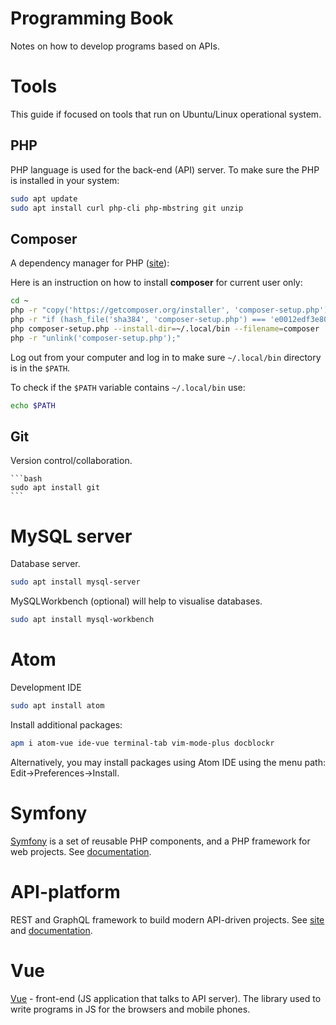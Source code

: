 # Programming Book

Notes on how to develop programs based on APIs.

# Tools

This guide if focused on tools that run on Ubuntu/Linux operational system.

## PHP

PHP language is used for the back-end (API) server. To make sure the PHP is installed in your system:

```bash
sudo apt update
sudo apt install curl php-cli php-mbstring git unzip
```

## Composer

A dependency manager for PHP ([site](https://getcomposer.org)):

Here is an instruction on how to install __composer__ for current user only:

```bash
cd ~
php -r "copy('https://getcomposer.org/installer', 'composer-setup.php');"
php -r "if (hash_file('sha384', 'composer-setup.php') === 'e0012edf3e80b6978849f5eff0d4b4e4c79ff1609dd1e613307e16318854d24ae64f26d17af3ef0bf7cfb710ca74755a') { echo 'Installer verified'; } else { echo 'Installer corrupt'; unlink('composer-setup.php'); } echo PHP_EOL;"
php composer-setup.php --install-dir=~/.local/bin --filename=composer
php -r "unlink('composer-setup.php');"
```
Log out from your computer and log in to make sure `~/.local/bin` directory is in the `$PATH`.

To check if the `$PATH` variable contains `~/.local/bin` use:

```bash
echo $PATH
```

## Git

Version control/collaboration.

    ```bash
    sudo apt install git
    ```

# MySQL server

Database server.

```bash
sudo apt install mysql-server
```

MySQLWorkbench (optional) will help to visualise databases.

```bash
sudo apt install mysql-workbench
```

# Atom

Development IDE

```bash
sudo apt install atom
```

Install additional packages:

```bash
apm i atom-vue ide-vue terminal-tab vim-mode-plus docblockr
```
Alternatively, you may install packages using Atom IDE using the menu path: Edit->Preferences->Install.

# Symfony

[Symfony](https://symfony.com/) is a set of reusable PHP components, and a PHP framework for web projects. See [documentation](https://symfony.com/doc/current/index.html).

# API-platform

REST and GraphQL framework to build modern API-driven projects. See [site](https://api-platform.com/) and [documentation](https://api-platform.com/docs).

# Vue

[Vue](https://vuejs.org/) - front-end (JS application that talks to API server). The library used to write programs in JS for the browsers and mobile phones.
